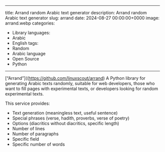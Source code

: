 ------
title: Arrand random Arabic text generator
description: Arrand random Arabic text generator
slug: arrand
date: 2024-08-27 00:00:00+0000
image: arrand.webp
categories:
  - Library 
languages:
  - Arabic
  - English
tags:
  - Random
  - Arabic language
  - Open Source
  - Python
---

[“Arrand”]((https://github.com/linuxscout/arrand) A Python library for generating Arabic texts randomly, suitable for web developers, those who want to fill pages with experimental texts, or developers looking for random experimental texts.

This service provides:

- Text generation (meaningless text, useful sentence)
- Special phrases (verse, hadith, proverbs, verse of poetry)
- Options (diacritics without diacritics, specific length)
- Number of lines
- Number of paragraphs
- Specific field
- Specific number of words
